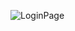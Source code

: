 
![LoginPage](https://github.com/sefasatiloglu/E-Commerce-App/assets/144986571/bbf3944d-38b4-4451-881b-c7b1b813f89c)

